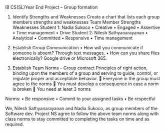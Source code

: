 
IB CS(SL)Year End Project – Group formation
1.	Identify Strengths and Weaknesses
Create a chart that lists each group members strengths and weaknesses
Team Member	Strengths	Weaknesses
Student 1: Nadia Sukoco	•	Creative
•	Engaged
•	Assertive	•	Time management
•	Drive
Student 2: Nilesh Sathyanarayanan	•	Analytical
•	Committed
•	Responsive	•	Time management


2.	 Establish Group Communication
•	How will you communicate if someone is absent?
Through text messages.
•	How can you share files electronically?
Google drive or Microsoft 365.

3.	Establish Team Norms – Group contract
Principles of right action, binding upon the members of a group and serving to guide, control, or regulate proper and acceptable behavior.
	Everyone in the group must agree to the norms
	You must develop a consequence in case a norm is broken
	You need at least 3 norms

Norms:
•	Be responsive
•	Commit to your assigned tasks
•	Be respectful


We, Nilesh Sathyanarayanan and Nadia Sukoco, as group members of the Software dev. Project NS agree to follow the above team norms along with class norms to stay committed to completing the tasks on time and as required.


